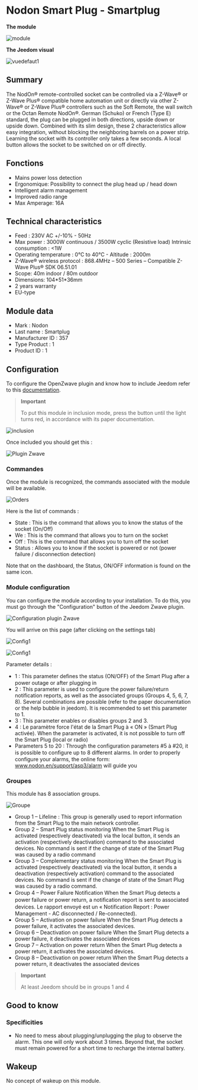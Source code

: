 # Nodon Smart Plug - Smartplug

**The module**

![module](images/nodon.smartplug/module.jpg)

**The Jeedom visual**

![vuedefaut1](images/nodon.smartplug/vuedefaut1.jpg)

## Summary

The NodOn® remote-controlled socket can be controlled via a Z-Wave® or Z-Wave Plus® compatible home automation unit or directly via other Z-Wave® or Z-Wave Plus® controllers such as the Soft Remote, the wall switch or the Octan Remote NodOn®. German (Schuko) or French (Type E) standard, the plug can be plugged in both directions, upside down or upside down. Combined with its slim design, these 2 characteristics allow easy integration, without blocking the neighboring barrels on a power strip. Learning the socket with its controller only takes a few seconds. A local button allows the socket to be switched on or off directly.

## Fonctions

-   Mains power loss detection
-   Ergonomique: Possibility to connect the plug head up / head down
-   Intelligent alarm management
-   Improved radio range
-   Max Amperage: 16A

## Technical characteristics

-   Feed : 230V AC +/-10% - 50Hz
-   Max power : 3000W continuous / 3500W cyclic (Resistive load) Intrinsic consumption : &lt;1W
-   Operating temperature : 0°C to 40°C - Altitude : 2000m
-   Z-Wave® wireless protocol : 868.4MHz – 500 Series – Compatible Z-Wave Plus® SDK 06.51.01
-   Scope: 40m indoor / 80m outdoor
-   Dimensions: 104\*51\*36mm
-   2 years warranty
-   EU-type

## Module data

-   Mark : Nodon
-   Last name : Smartplug
-   Manufacturer ID : 357
-   Type Product : 1
-   Product ID : 1

## Configuration

To configure the OpenZwave plugin and know how to include Jeedom refer to this [documentation](https://doc.jeedom.com/en_US/plugins/automation%20protocol/openzwave/).

> **Important**
>
> To put this module in inclusion mode, press the button until the light turns red, in accordance with its paper documentation.

![inclusion](images/nodon.smartplug/inclusion.jpg)

Once included you should get this :

![Plugin Zwave](images/nodon.smartplug/information.jpg)

### Commandes

Once the module is recognized, the commands associated with the module will be available.

![Orders](images/nodon.smartplug/commandes.jpg)

Here is the list of commands :

-   State : This is the command that allows you to know the status of the socket (On/Off)
-   We : This is the command that allows you to turn on the socket
-   Off : This is the command that allows you to turn off the socket
-   Status : Allows you to know if the socket is powered or not (power failure / disconnection detection)

Note that on the dashboard, the Status, ON/OFF information is found on the same icon.

### Module configuration

You can configure the module according to your installation. To do this, you must go through the "Configuration" button of the Jeedom Zwave plugin.

![Configuration plugin Zwave](images/plugin/bouton_configuration.jpg)

You will arrive on this page (after clicking on the settings tab)

![Config1](images/nodon.smartplug/config1.jpg)

![Config1](images/nodon.smartplug/config2.jpg)

Parameter details :

-   1 : This parameter deﬁnes the status (ON/OFF) of the Smart Plug after a power outage or after plugging in
-   2 : This parameter is used to configure the power failure/return notification reports, as well as the associated groups (Groups 4, 5, 6, 7, 8). Several combinations are possible (refer to the paper documentation or the help bubble in jeedom). It is recommended to set this parameter to 1.
-   3 : This parameter enables or disables groups 2 and 3.
-   4 : Le paramètre force l'état de la Smart Plug à « ON » (Smart Plug activée). When the parameter is activated, it is not possible to turn off the Smart Plug (local or radio)
-   Parameters 5 to 20 : Through the configuration parameters \#5 à \#20, it is possible to conﬁgure up to 8 different alarms. In order to properly configure your alarms, the online form: www.nodon.en/support/asp3/alarm will guide you

### Groupes

This module has 8 association groups.

![Groupe](images/nodon.smartplug/groupe.jpg)

-   Group 1 – Lifeline : This group is generally used to report information from the Smart Plug to the main network controller.
-   Group 2 – Smart Plug status monitoring When the Smart Plug is activated (respectively deactivated) via the local button, it sends an activation (respectively deactivation) command to the associated devices. No command is sent if the change of state of the Smart Plug was caused by a radio command
-   Group 3 – Complementary status monitoring When the Smart Plug is activated (respectively deactivated) via the local button, it sends a deactivation (respectively activation) command to the associated devices. No command is sent if the change of state of the Smart Plug was caused by a radio command.
-   Group 4 – Power Failure Notiﬁcation When the Smart Plug detects a power failure or power return, a notiﬁcation report is sent to associated devices. Le rapport envoyé est un « Notiﬁcation Report : Power Management - AC disconnected / Re-connected).
-   Group 5 – Activation on power failure When the Smart Plug detects a power failure, it activates the associated devices.
-   Group 6 – Deactivation on power failure When the Smart Plug detects a power failure, it deactivates the associated devices
-   Group 7 – Activation on power return When the Smart Plug detects a power return, it activates the associated devices.
-   Group 8 – Deactivation on power return When the Smart Plug detects a power return, it deactivates the associated devices

> **Important**
>
> At least Jeedom should be in groups 1 and 4

## Good to know

### Specificities

-   No need to mess about plugging/unplugging the plug to observe the alarm. This one will only work about 3 times. Beyond that, the socket must remain powered for a short time to recharge the internal battery.

## Wakeup

No concept of wakeup on this module.
